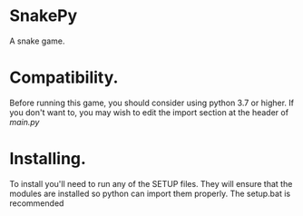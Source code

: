 # SnakePy
A snake game. 
	

# Compatibility.
Before running this game, you should consider using python 3.7 or higher. If you don't want to, you may wish to edit the import section at the header of *main.py*
# Installing. 
To install you'll need to run any of the SETUP files. They will ensure that the modules are installed so python can import them properly. The setup.bat is recommended
